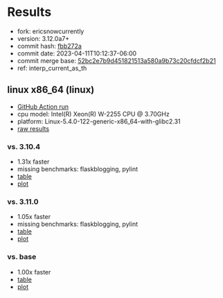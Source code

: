 # Results

- fork: ericsnowcurrently
- version: 3.12.0a7+
- commit hash: [fbb272a](https://github.com/ericsnowcurrently/cpython/commit/fbb272a)
- commit date: 2023-04-11T10:12:37-06:00
- commit merge base: [52bc2e7b9d451821513a580a9b73c20cfdcf2b21](https://github.com/ericsnowcurrently/cpython/commit/52bc2e7b9d451821513a580a9b73c20cfdcf2b21)
- ref: interp_current_as_th

## linux x86_64 (linux)

- [GitHub Action run](https://github.com/faster-cpython/benchmarking/actions/runs/4669681002)
- cpu model: Intel(R) Xeon(R) W-2255 CPU @ 3.70GHz
- platform: Linux-5.4.0-122-generic-x86_64-with-glibc2.31
- [raw results](bm-20230411-linux-x86_64-ericsnowcurrently-interp_current_as_th-3.12.0a7%2B-fbb272a.json)

### vs. 3.10.4

- 1.31x faster
- missing benchmarks: flaskblogging, pylint
- [table](bm-20230411-linux-x86_64-ericsnowcurrently-interp_current_as_th-3.12.0a7%2B-fbb272a-vs-3.10.4.md)
- [plot](bm-20230411-linux-x86_64-ericsnowcurrently-interp_current_as_th-3.12.0a7%2B-fbb272a-vs-3.10.4.png)

### vs. 3.11.0

- 1.05x faster
- missing benchmarks: flaskblogging, pylint
- [table](bm-20230411-linux-x86_64-ericsnowcurrently-interp_current_as_th-3.12.0a7%2B-fbb272a-vs-3.11.0.md)
- [plot](bm-20230411-linux-x86_64-ericsnowcurrently-interp_current_as_th-3.12.0a7%2B-fbb272a-vs-3.11.0.png)

### vs. base

- 1.00x faster
- [table](bm-20230411-linux-x86_64-ericsnowcurrently-interp_current_as_th-3.12.0a7%2B-fbb272a-vs-base.md)
- [plot](bm-20230411-linux-x86_64-ericsnowcurrently-interp_current_as_th-3.12.0a7%2B-fbb272a-vs-base.png)

